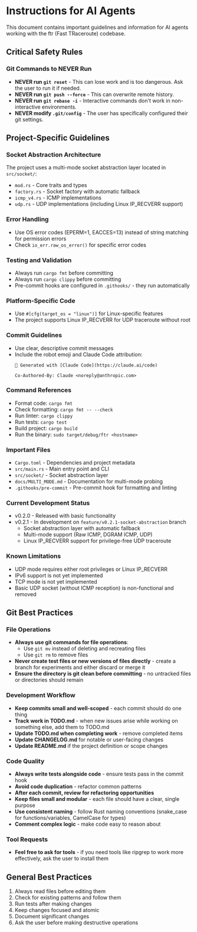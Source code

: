 # Instructions for AI Agents

This document contains important guidelines and information for AI agents working with the ftr (Fast TRaceroute) codebase.

## Critical Safety Rules

### Git Commands to NEVER Run
- **NEVER run `git reset`** - This can lose work and is too dangerous. Ask the user to run it if needed.
- **NEVER run `git push --force`** - This can overwrite remote history.
- **NEVER run `git rebase -i`** - Interactive commands don't work in non-interactive environments.
- **NEVER modify `.git/config`** - The user has specifically configured their git settings.

## Project-Specific Guidelines

### Socket Abstraction Architecture
The project uses a multi-mode socket abstraction layer located in `src/socket/`:
- `mod.rs` - Core traits and types
- `factory.rs` - Socket factory with automatic fallback
- `icmp_v4.rs` - ICMP implementations
- `udp.rs` - UDP implementations (including Linux IP_RECVERR support)

### Error Handling
- Use OS error codes (EPERM=1, EACCES=13) instead of string matching for permission errors
- Check `io_err.raw_os_error()` for specific error codes

### Testing and Validation
- Always run `cargo fmt` before committing
- Always run `cargo clippy` before committing
- Pre-commit hooks are configured in `.githooks/` - they run automatically

### Platform-Specific Code
- Use `#[cfg(target_os = "linux")]` for Linux-specific features
- The project supports Linux IP_RECVERR for UDP traceroute without root

### Commit Guidelines
- Use clear, descriptive commit messages
- Include the robot emoji and Claude Code attribution:
  ```
  🤖 Generated with [Claude Code](https://claude.ai/code)
  
  Co-Authored-By: Claude <noreply@anthropic.com>
  ```

### Command References
- Format code: `cargo fmt`
- Check formatting: `cargo fmt -- --check`
- Run linter: `cargo clippy`
- Run tests: `cargo test`
- Build project: `cargo build`
- Run the binary: `sudo target/debug/ftr <hostname>`

### Important Files
- `Cargo.toml` - Dependencies and project metadata
- `src/main.rs` - Main entry point and CLI
- `src/socket/` - Socket abstraction layer
- `docs/MULTI_MODE.md` - Documentation for multi-mode probing
- `.githooks/pre-commit` - Pre-commit hook for formatting and linting

### Current Development Status
- v0.2.0 - Released with basic functionality
- v0.2.1 - In development on `feature/v0.2.1-socket-abstraction` branch
  - Socket abstraction layer with automatic fallback
  - Multi-mode support (Raw ICMP, DGRAM ICMP, UDP)
  - Linux IP_RECVERR support for privilege-free UDP traceroute

### Known Limitations
- UDP mode requires either root privileges or Linux IP_RECVERR
- IPv6 support is not yet implemented
- TCP mode is not yet implemented
- Basic UDP socket (without ICMP reception) is non-functional and removed

## Git Best Practices

### File Operations
- **Always use git commands for file operations**:
  - Use `git mv` instead of deleting and recreating files
  - Use `git rm` to remove files
- **Never create test files or new versions of files directly** - create a branch for experiments and either discard or merge it
- **Ensure the directory is git clean before committing** - no untracked files or directories should remain

### Development Workflow
- **Keep commits small and well-scoped** - each commit should do one thing
- **Track work in TODO.md** - when new issues arise while working on something else, add them to TODO.md
- **Update TODO.md when completing work** - remove completed items
- **Update CHANGELOG.md** for notable or user-facing changes
- **Update README.md** if the project definition or scope changes

### Code Quality
- **Always write tests alongside code** - ensure tests pass in the commit hook
- **Avoid code duplication** - refactor common patterns
- **After each commit, review for refactoring opportunities**
- **Keep files small and modular** - each file should have a clear, single purpose
- **Use consistent naming** - follow Rust naming conventions (snake_case for functions/variables, CamelCase for types)
- **Comment complex logic** - make code easy to reason about

### Tool Requests
- **Feel free to ask for tools** - if you need tools like ripgrep to work more effectively, ask the user to install them

## General Best Practices
1. Always read files before editing them
2. Check for existing patterns and follow them
3. Run tests after making changes
4. Keep changes focused and atomic
5. Document significant changes
6. Ask the user before making destructive operations